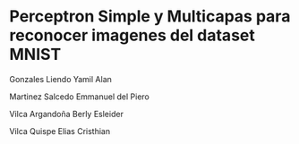 # Perceptron Simple y Multicapas para reconocer imagenes del dataset MNIST
Gonzales Liendo Yamil Alan

Martinez Salcedo Emmanuel del Piero

Vilca Argandoña Berly Esleider

Vilca Quispe Elias Cristhian
